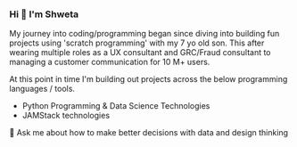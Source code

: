 ### Hi 👋 I'm Shweta

My journey into coding/programming began since diving into building fun projects using 'scratch programming' with my 7 yo old son. This after wearing multiple roles as a UX consultant and GRC/Fraud consultant to managing a customer communication for 10 M+ users.

At this point in time I'm building out projects across the below programming languages / tools. 

- Python Programming & Data Science Technologies
- JAMStack technologies

💬 Ask me about how to make better decisions with data and design thinking


<!--
**shwetanaren/shwetanaren** is a ✨ _special_ ✨ repository because its `README.md` (this file) appears on your GitHub profile.

Here are some ideas to get you started:

- 🔭 I’m currently working to 
- 🌱 I’m currently learning ...
- 👯 I’m looking to collaborate on ...
- 🤔 I’m looking for help with ...
- 💬 Ask me about how to inform better decisions with data / design thinking
- 📫 How to reach me: ...
- 😄 Pronouns: He
- ⚡ Fun fact: 
-->
